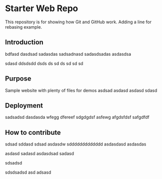 # Starter Web Repo

This repository is for showing how Git and GitHub work.
Adding a line for rebasing example.

## Introduction

bdfasd dasdsad sadasdas sadsadnasd sadasdsadas asdasdsa

sdasd ddsdsdd dsds ds sd ds sd sd sd

## Purpose

Sample website with plenty of files for demos
asdsad asdasd asdasd sdasd

## Deployment

sadsadsd dasdasda wfegg dfereef sdgdgdsf asfewg afgdsfdsf safgdfdf

## How to contribute

sdsad sddasd sdsad asdasdw sddddddddddddd asdasdasd asdasdas

asdasd sadasd asdasdsad sadasd

sdsadsd

sdsdsadsd
asd
adsasd